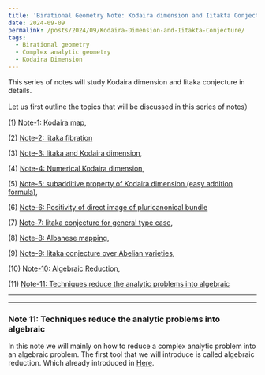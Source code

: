 ```yaml
---
title: 'Birational Geometry Note: Kodaira dimension and Iitakta Conjecture'
date: 2024-09-09
permalink: /posts/2024/09/Kodaira-Dimension-and-Iitakta-Conjecture/
tags:
  - Birational geometry
  - Complex analytic geometry
  - Kodaira Dimension
---
```


This series of notes will study Kodaira dimension and Iitaka conjecture in details.

Let us first outline the topics that will be discussed in this series of notes）

(1) [Note-1: Kodaira map](https://yilimath.github.io/files/Birational/KodairaDim/KodairaMap.pdf),

(2) [Note-2: Iitaka fibration](https://yilimath.github.io/files/Birational/KodairaDim/IitakaFibration.pdf)

(3) [Note-3: Iitaka and Kodaira dimension](https://yilimath.github.io/files/Birational/KodairaDim/KodDim.pdf),

(4) [Note-4: Numerical Kodaira dimension](https://yilimath.github.io/files/Birational/KodairaDim/NumericalKodDim.pdf),

(5) [Note-5: subadditive property of Kodaira dimension (easy addition formula)](https://yilimath.github.io/files/Birational/KodairaDim/subadditive.pdf),

(6) [Note-6: Positivity of direct image of pluricanonical bundle](https://yilimath.github.io/files/Birational/KodairaDim/DirectImage.pdf)

(7) [Note-7: Iitaka conjecture for general type case](https://yilimath.github.io/files/Birational/KodairaDim/GeneralTypeIitaka.pdf),

(8) [Note-8: Albanese mapping](https://yilimath.github.io/files/Birational/KodairaDim/AlbaneseMapping.pdf),

(9) [Note-9: Iitaka conjecture over Abelian varieties](https://yilimath.github.io/files/Birational/KodairaDim/IitakaAbelian.pdf),

(10) [Note-10: Algebraic Reduction](https://yilimath.github.io/files/Birational/KodairaDim/AlgebraicReduction.pdf), 

(11) [Note-11: Techniques reduce the analytic problems into algebraic](https://yilimath.github.io/files/Birational/KodairaDim/AlgebraicReduction.pdf)


---

---
### Note 11: Techniques reduce the analytic problems into algebraic

In this note we will mainly on how to reduce a complex analytic problem into an algebraic problem. The first tool that we will introduce is called algebraic reduction. Which already introduced in [Here](https://yilimath.github.io/files/Birational/KodairaDim/AlgebraicReduction.pdf).  


